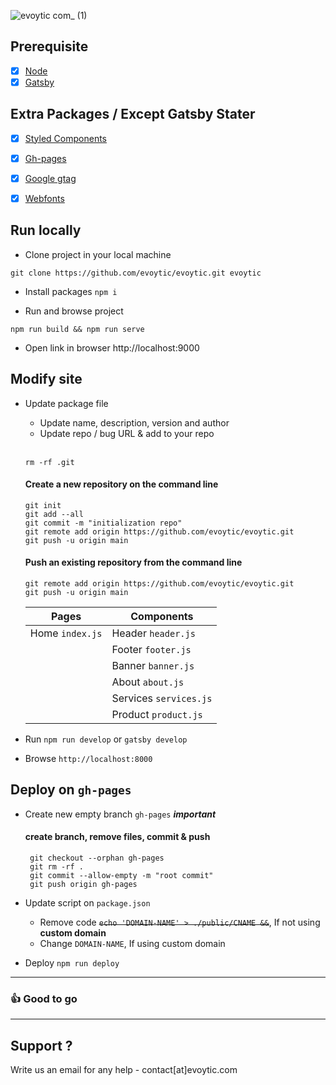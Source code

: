 ![evoytic com_ (1)](https://user-images.githubusercontent.com/7526910/119469396-077f5a80-bd67-11eb-83c8-c1c9941d5d5b.png)


## Prerequisite
- [x] [Node](https://nodejs.org/en/)
- [x] [Gatsby](https://www.gatsbyjs.com/)

## Extra Packages / Except Gatsby Stater
- [x] [Styled Components](https://styled-components.com/)
- [x] [Gh-pages](https://github.com/tschaub/gh-pages)
- [x] [Google gtag](https://www.gatsbyjs.com/plugins/gatsby-plugin-google-gtag/)
- [x] [Webfonts](https://www.gatsbyjs.com/plugins/gatsby-plugin-webfonts/)
 

## Run locally

- Clone project in your local machine
```
git clone https://github.com/evoytic/evoytic.git evoytic
```

- Install packages ```npm i```

- Run and browse project
```
npm run build && npm run serve
```
- Open link in browser http://localhost:9000

## Modify site
- Update package file
   * Update name, description, version and author
   * Update repo / bug URL & add to your repo

   <br/>

   ``` 
   rm -rf .git
   ```
   #### Create a new repository on the command line
   ```33
   git init
   git add --all
   git commit -m "initialization repo"
   git remote add origin https://github.com/evoytic/evoytic.git
   git push -u origin main
   ``` 
   
   #### Push an existing repository from the command line
   ``` 
   git remote add origin https://github.com/evoytic/evoytic.git
   git push -u origin main
   ```
   

   |Pages|Components|
   |-|-|
   |Home ```index.js```|Header ```header.js```|
   ||Footer ```footer.js```|
   ||Banner ```banner.js```|
   ||About ```about.js```|
   ||Services ```services.js```|
   ||Product ```product.js```|
   
- Run ```npm run develop``` or ```gatsby develop```

- Browse ```http://localhost:8000```

## Deploy on ```gh-pages```
- Create new empty branch ```gh-pages``` ***important***
 
   #### create branch, remove files, commit & push
   ```
    git checkout --orphan gh-pages
    git rm -rf .
    git commit --allow-empty -m "root commit"
    git push origin gh-pages
   ```
- Update script on ```package.json```

   * Remove code ~~```echo 'DOMAIN-NAME' > ./public/CNAME &&```~~, If not using **custom domain**
   * Change ```DOMAIN-NAME```, If using custom domain

- Deploy ```npm run deploy```

<hr/>

### :+1: Good to go

<hr/>

## Support ?

Write us an email for any help - contact[at]evoytic.com
